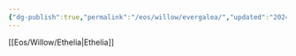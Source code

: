 ```yaml
---
{"dg-publish":true,"permalink":"/eos/willow/evergalea/","updated":"2024-12-22T23:38:37.149-05:00"}
---
```


 [[Eos/Willow/Ethelia\|Ethelia]]